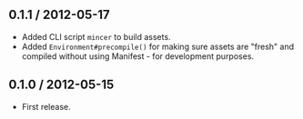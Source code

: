 0.1.1 / 2012-05-17
------------------

* Added CLI script `mincer` to build assets.
* Added `Environment#precompile()` for making sure assets are "fresh" and
  compiled without using Manifest - for development purposes.

0.1.0 / 2012-05-15
------------------

* First release.
